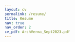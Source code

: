 ```yaml
---
layout: cv
permalink: /resume/
title: Resume
nav: true
nav_order: 2
cv_pdf: ArshVerma_Sept2023.pdf
---
```

